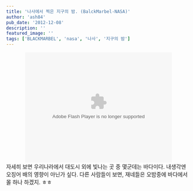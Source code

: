 ```yaml
---
title: '나사에서 찍은 지구의 밤. (BalckMarbel-NASA)'
author: 'ash84'
pub_date: '2012-12-08'
description: ''
featured_image: ''
tags: ['BLACKMARBEL', 'nasa', '나사', '지구의 밤']
---
```



<center>  
<object height="300" width="400"><param name="flashvars" value="offsite=true&lang=ko-kr&page_show_url=%2Fphotos%2Fgsfc%2Fsets%2F72157632175125121%2Fshow%2F&page_show_back_url=%2Fphotos%2Fgsfc%2Fsets%2F72157632175125121%2F&set_id=72157632175125121&jump_to="></param><param name="movie" value="http://www.flickr.com/apps/slideshow/show.swf?v=122138"></param><param name="allowFullScreen" value="true"></param><embed allowfullscreen="true" flashvars="offsite=true&lang=ko-kr&page_show_url=%2Fphotos%2Fgsfc%2Fsets%2F72157632175125121%2Fshow%2F&page_show_back_url=%2Fphotos%2Fgsfc%2Fsets%2F72157632175125121%2F&set_id=72157632175125121&jump_to=" height="300" src="http://www.flickr.com/apps/slideshow/show.swf?v=122138" type="application/x-shockwave-flash" width="400"></embed></object>  
</center><div></div><span style="font-size: 11pt;"></span><span style="font-size: 11pt;">자세히 보면 우리나라에서 대도시 외에 빛나는 곳 중 몇군데는 바다이다. 내생각엔 오징어 배의 영향이 아닌가 싶다. 다른 사람들이 보면, 재네들은 오밤중에 바다에서 몰 하나 하겠지. ㅎㅎ </span>



